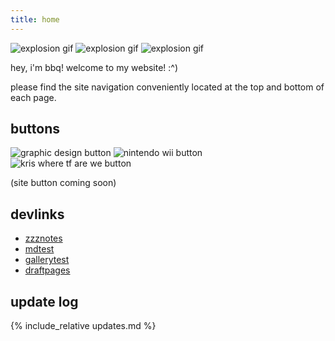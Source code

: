 ```yaml
---
title: home
---
```


<div class="centered">
  <img src="{{ '/assets/images/gifs/explosion.gif' | relative_url }}" alt="explosion gif" title="explosion gif">
  <img src="{{ '/assets/images/gifs/explosion.gif' | relative_url }}" alt="explosion gif" title="explosion gif">
  <img src="{{ '/assets/images/gifs/explosion.gif' | relative_url }}" alt="explosion gif" title="explosion gif">
</div>

hey, i'm bbq! welcome to my website! :^)

please find the site navigation conveniently located at the top and bottom of each page.

## buttons

<div class="centered">
  <img src="{{ '/assets/images/buttons/graphicdesign.png' | relative_url }}" alt="graphic design button" title="graphic design button">
  <img src="{{ '/assets/images/buttons/wii.jpg' | relative_url }}" alt="nintendo wii button" title="nintendo wii button">
  <img src="{{ '/assets/images/buttons/kriswtf.png' | relative_url }}" alt="kris where tf are we button" title="kris where tf are we button">
</div>

(site button coming soon)

## devlinks

- [zzznotes](/ZZZNOTES.html)
- [mdtest](/mdtest.html)
- [gallerytest](/gallery.html)
- [draftpages](collections/draftpagesdonotlook)

## update log

<div class="shortbox" markdown="1">
  {% include_relative updates.md %}
</div>
